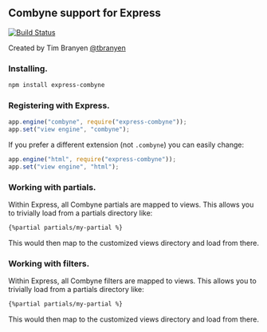 Combyne support for Express
---------------------------

[![Build Status](https://travis-ci.org/tbranyen/express-combyne.png?branch=master)](https://travis-ci.org/tbranyen/express-combyne)

Created by Tim Branyen [@tbranyen](http://twitter.com/tbranyen)

### Installing. ###

``` bash
npm install express-combyne
```

### Registering with Express. ###

``` javascript
app.engine("combyne", require("express-combyne"));
app.set("view engine", "combyne");
```

If you prefer a different extension (not `.combyne`) you can easily change:

``` javascript
app.engine("html", require("express-combyne"));
app.set("view engine", "html");
```

### Working with partials. ###

Within Express, all Combyne partials are mapped to views.  This allows you to
trivially load from a partials directory like:

``` html
{%partial partials/my-partial %}
```

This would then map to the customized views directory and load from there.

### Working with filters. ###

Within Express, all Combyne filters are mapped to views.  This allows you to
trivially load from a partials directory like:

``` html
{%partial partials/my-partial %}
```

This would then map to the customized views directory and load from there.
